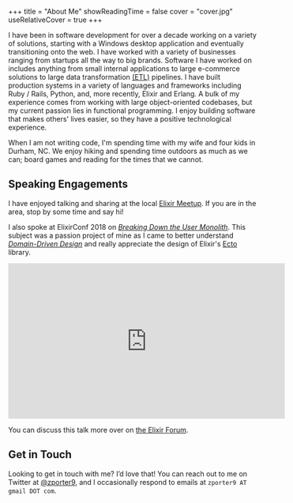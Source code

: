 +++
title = "About Me"
showReadingTime = false
cover = "cover.jpg"
useRelativeCover = true
+++

I have been in software development for over a decade working on a variety of solutions, starting with a Windows desktop application and eventually transitioning onto the web. I have worked with a variety of businesses ranging from startups all the way to big brands. Software I have worked on includes anything from small internal applications to large e-commerce solutions to large data transformation [(ETL)](https://en.wikipedia.org/wiki/Extract,_transform,_load) pipelines. I have built production systems in a variety of languages and frameworks including Ruby / Rails, Python, and, more recently, Elixir and Erlang. A bulk of my experience comes from working with large object-oriented codebases, but my current passion lies in functional programming. I enjoy building software that makes others' lives easier, so they have a positive technological experience.

When I am not writing code, I'm spending time with my wife and four kids in Durham, NC. We enjoy hiking and spending time outdoors as much as we can; board games and reading for the times that we cannot.

## Speaking Engagements

I have enjoyed talking and sharing at the local [Elixir Meetup](https://www.meetup.com/Triangle-Elixir/). If you are in the area, stop by some time and say hi!

I also spoke at ElixirConf 2018 on [_Breaking Down the User Monolith_](https://www.youtube.com/watch?v=r7tFvmFDbZE). This subject was a passion project of mine as I came to better understand [_Domain-Driven Design_](https://en.wikipedia.org/wiki/Domain-driven_design) and really appreciate the design of Elixir's [Ecto](https://hexdocs.pm/ecto/Ecto.html) library.

<iframe width="560" height="315" src="https://www.youtube.com/embed/r7tFvmFDbZE" frameborder="0" allow="accelerometer; autoplay; encrypted-media; gyroscope; picture-in-picture" allowfullscreen></iframe>

You can discuss this talk more over on [the Elixir Forum](https://elixirforum.com/t/40-elixirconf-us-2018-breaking-down-the-user-monolith-zach-porter/16709).

## Get in Touch

Looking to get in touch with me? I’d love that! You can reach out to me on Twitter at [@zporter9](https://twitter.com/zporter9), and I occasionally respond to emails at `zporter9 AT gmail DOT com`.
